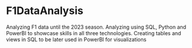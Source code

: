 # F1DataAnalysis
Analyzing F1 data until the 2023 season. Analyzing using SQL, Python and PowerBI to showcase skills in all three technologies. Creating tables and views in SQL to be later used in PowerBI for visualizations
